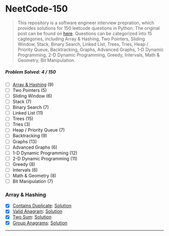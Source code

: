 # NeetCode-150

> This repository is a software engineer interview prepration, which provides solutions for 150 leetcode questions in Python. The original post can be found on [here](https://neetcode.io/). Questions can be categorized into 15 cagtegories, including Array & Hashing, Two Pointers, Sliding Window, Stack, Binary Search, Linked List, Trees, Tries, Heap / Priority Queue, Backtracking, Graphs, Advanced Graphs, 1-D Dynamic Programming, 2-D Dynamic Programming, Greedy, Intervals, Math & Geometry, Bit Manipulation.

##### Problem Solved: 4 / 150

-   [ ] [Array & Hashing](#array--hashing) (9)
-   [ ] Two Pointers (5)
-   [ ] Sliding Window (6)
-   [ ] Stack (7)
-   [ ] Binary Search (7)
-   [ ] Linked List (11)
-   [ ] Trees (15)
-   [ ] Tries (3)
-   [ ] Heap / Priority Queue (7)
-   [ ] Backtracking (9)
-   [ ] Graphs (13)
-   [ ] Advanced Graphs (6)
-   [ ] 1-D Dynamic Programming (12)
-   [ ] 2-D Dynamic Programming (11)
-   [ ] Greedy (8)
-   [ ] Intervals (6)
-   [ ] Math & Geometry (8)
-   [ ] Bit Manipulation (7)

### Array & Hashing

-   [x] [Contains Duplicate](https://leetcode.com/problems/contains-duplicate): [Solution](/Array%20%26%20Hashing/217-ContainsDuplicate/)
-   [x] [Valid Anagram](https://leetcode.com/problems/valid-anagram/): [Solution](/Array%20%26%20Hashing/242-ValidAnagram/)
-   [x] [Two Sum](https://leetcode.com/problems/two-sum/): [Solution](/Array%20%26%20Hashing/1-TwoSum/)
-   [x] [Group Anagrams](https://leetcode.com/problems/group-anagrams/): [Solution](/Array%20%26%20Hashing/49-GroupAnagrams/)

---
